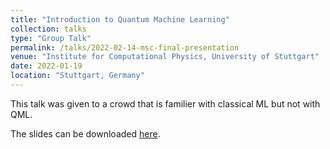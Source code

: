 ```yaml
---
title: "Introduction to Quantum Machine Learning"
collection: talks
type: "Group Talk"
permalink: /talks/2022-02-14-msc-final-presentation
venue: "Institute for Computational Physics, University of Stuttgart"
date: 2022-01-19
location: "Stuttgart, Germany"
---
```


This talk was given to a crowd that is familier with classical ML but not with QML.

The slides can be downloaded [here](https://daniel-fink-de.github.io/files/2022-02-14-msc-final-presentation.pdf).
